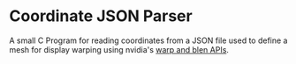 # Coordinate JSON Parser
A small C Program for reading coordinates from a JSON file used to define a mesh for display warping using nvidia's [warp and blen APIs](https://github.com/NVIDIA/nvidia-settings/blob/main/samples/nv-control-warpblend.c).

